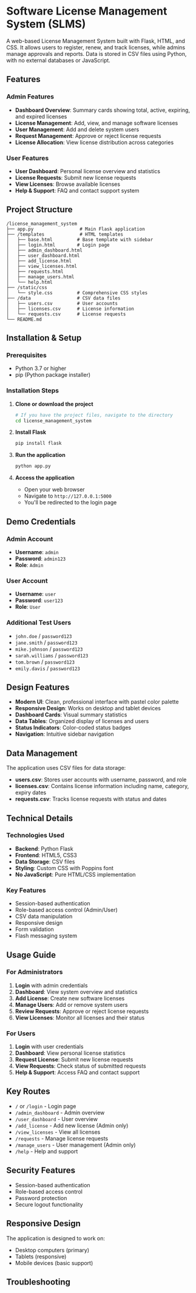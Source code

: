 # Software License Management System (SLMS)
A web-based License Management System built with Flask, HTML, and CSS. It allows users to register, renew, and track licenses, while admins manage approvals and reports. Data is stored in CSV files using Python, with no external databases or JavaScript.

##  Features

### Admin Features
- **Dashboard Overview**: Summary cards showing total, active, expiring, and expired licenses
- **License Management**: Add, view, and manage software licenses
- **User Management**: Add and delete system users
- **Request Management**: Approve or reject license requests
- **License Allocation**: View license distribution across categories

### User Features
- **User Dashboard**: Personal license overview and statistics
- **License Requests**: Submit new license requests
- **View Licenses**: Browse available licenses
- **Help & Support**: FAQ and contact support system

##  Project Structure

```
/license_management_system
├── app.py                 # Main Flask application
├── /templates             # HTML templates
│   ├── base.html         # Base template with sidebar
│   ├── login.html        # Login page
│   ├── admin_dashboard.html
│   ├── user_dashboard.html
│   ├── add_license.html
│   ├── view_licenses.html
│   ├── requests.html
│   ├── manage_users.html
│   └── help.html
├── /static/css
│   └── style.css         # Comprehensive CSS styles
├── /data                 # CSV data files
│   ├── users.csv         # User accounts
│   ├── licenses.csv      # License information
│   └── requests.csv      # License requests
└── README.md
```

##  Installation & Setup

### Prerequisites
- Python 3.7 or higher
- pip (Python package installer)

### Installation Steps

1. **Clone or download the project**
   ```bash
   # If you have the project files, navigate to the directory
   cd license_management_system
   ```

2. **Install Flask**
   ```bash
   pip install flask
   ```

3. **Run the application**
   ```bash
   python app.py
   ```

4. **Access the application**
   - Open your web browser
   - Navigate to `http://127.0.0.1:5000`
   - You'll be redirected to the login page

##  Demo Credentials

### Admin Account
- **Username**: `admin`
- **Password**: `admin123`
- **Role**: `Admin`

### User Account
- **Username**: `user`
- **Password**: `user123`
- **Role**: `User`

### Additional Test Users
- `john.doe` / `password123`
- `jane.smith` / `password123`
- `mike.johnson` / `password123`
- `sarah.williams` / `password123`
- `tom.brown` / `password123`
- `emily.davis` / `password123`

##  Design Features

- **Modern UI**: Clean, professional interface with pastel color palette
- **Responsive Design**: Works on desktop and tablet devices
- **Dashboard Cards**: Visual summary statistics
- **Data Tables**: Organized display of licenses and users
- **Status Indicators**: Color-coded status badges
- **Navigation**: Intuitive sidebar navigation

##  Data Management

The application uses CSV files for data storage:

- **users.csv**: Stores user accounts with username, password, and role
- **licenses.csv**: Contains license information including name, category, expiry dates
- **requests.csv**: Tracks license requests with status and dates

##  Technical Details

### Technologies Used
- **Backend**: Python Flask
- **Frontend**: HTML5, CSS3
- **Data Storage**: CSV files
- **Styling**: Custom CSS with Poppins font
- **No JavaScript**: Pure HTML/CSS implementation

### Key Features
- Session-based authentication
- Role-based access control (Admin/User)
- CSV data manipulation
- Responsive design
- Form validation
- Flash messaging system

##  Usage Guide

### For Administrators
1. **Login** with admin credentials
2. **Dashboard**: View system overview and statistics
3. **Add License**: Create new software licenses
4. **Manage Users**: Add or remove system users
5. **Review Requests**: Approve or reject license requests
6. **View Licenses**: Monitor all licenses and their status

### For Users
1. **Login** with user credentials
2. **Dashboard**: View personal license statistics
3. **Request License**: Submit new license requests
4. **View Requests**: Check status of submitted requests
5. **Help & Support**: Access FAQ and contact support

##  Key Routes

- `/` or `/login` - Login page
- `/admin_dashboard` - Admin overview
- `/user_dashboard` - User overview
- `/add_license` - Add new license (Admin only)
- `/view_licenses` - View all licenses
- `/requests` - Manage license requests
- `/manage_users` - User management (Admin only)
- `/help` - Help and support

##  Security Features

- Session-based authentication
- Role-based access control
- Password protection
- Secure logout functionality

##  Responsive Design

The application is designed to work on:
- Desktop computers (primary)
- Tablets (responsive)
- Mobile devices (basic support)

##  Troubleshooting

